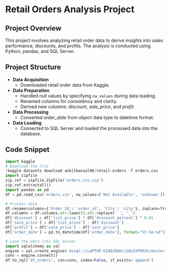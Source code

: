 # Retail Orders Analysis Project

## Project Overview
This project involves analyzing retail order data to derive insights into sales performance, discounts, and profits. The analysis is conducted using Python, pandas, and SQL Server.

## Project Structure
- **Data Acquisition**
  - Downloaded retail order data from Kaggle.
- **Data Preparation**
  - Handled null values by specifying `na_values` during data loading.
  - Renamed columns for consistency and clarity.
  - Derived new columns: *discount*, *sale_price*, and *profit*.
- **Data Processing**
  - Converted *order_date* from object data type to datetime format.
- **Data Loading**
  - Connected to SQL Server and loaded the processed data into the database.

## Code Snippet
```python
import kaggle
# Download the file
!kaggle datasets download ankitbansal06/retail-orders -f orders.csv
import zipfile
zip_ref = zipfile.ZipFile('orders.csv.zip') 
zip_ref.extractall()
import pandas as pd
df = pd.read_csv('orders.csv', na_values=['Not Available', 'unknown'])

# Process data
df.rename(columns={'Order Id': 'order_id', 'City': 'city'}, inplace=True)
df.columns = df.columns.str.lower().str.replace(' ', '_')
df['discount'] = df['list_price'] * df['discount_percent'] * 0.01
df['sale_price'] = df['list_price'] - df['discount']
df['profit'] = df['sale_price'] - df['cost_price']
df['order_date'] = pd.to_datetime(df['order_date'], format="%Y-%m-%d")

# Load the data into SQL Server
import sqlalchemy as sal
engine = sal.create_engine('mssql://LAPTOP-6I8QJQUH\\SQLEXPRESS/master?driver=ODBC+DRIVER+17+FOR+SQL+SERVER')
conn = engine.connect()
df.to_sql('df_orders', con=conn, index=False, if_exists='append')
